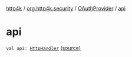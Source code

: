 [http4k](../../index.md) / [org.http4k.security](../index.md) / [OAuthProvider](index.md) / [api](./api.md)

# api

`val api: `[`HttpHandler`](../../org.http4k.core/-http-handler.md) [(source)](https://github.com/http4k/http4k/blob/master/http4k-security-oauth/src/main/kotlin/org/http4k/security/OAuthProvider.kt#L28)